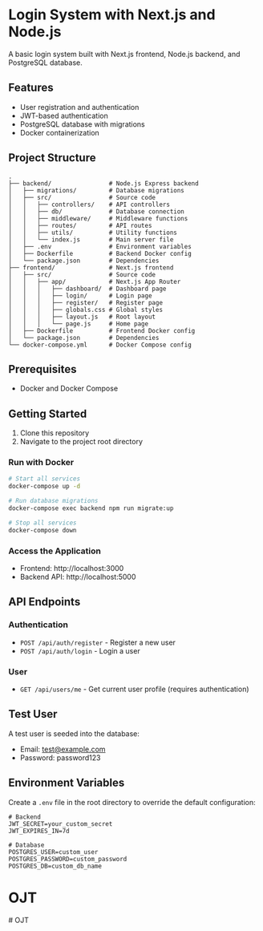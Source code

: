 # Login System with Next.js and Node.js

A basic login system built with Next.js frontend, Node.js backend, and PostgreSQL database.

## Features

- User registration and authentication
- JWT-based authentication
- PostgreSQL database with migrations
- Docker containerization

## Project Structure

```
.
├── backend/                # Node.js Express backend
│   ├── migrations/         # Database migrations
│   ├── src/                # Source code
│   │   ├── controllers/    # API controllers
│   │   ├── db/             # Database connection
│   │   ├── middleware/     # Middleware functions
│   │   ├── routes/         # API routes
│   │   ├── utils/          # Utility functions
│   │   └── index.js        # Main server file
│   ├── .env                # Environment variables
│   ├── Dockerfile          # Backend Docker config
│   └── package.json        # Dependencies
├── frontend/               # Next.js frontend
│   ├── src/                # Source code
│   │   ├── app/            # Next.js App Router
│   │   │   ├── dashboard/  # Dashboard page
│   │   │   ├── login/      # Login page
│   │   │   ├── register/   # Register page
│   │   │   ├── globals.css # Global styles
│   │   │   ├── layout.js   # Root layout
│   │   │   └── page.js     # Home page
│   ├── Dockerfile          # Frontend Docker config
│   └── package.json        # Dependencies
└── docker-compose.yml      # Docker Compose config
```

## Prerequisites

- Docker and Docker Compose

## Getting Started

1. Clone this repository
2. Navigate to the project root directory

### Run with Docker

```bash
# Start all services
docker-compose up -d

# Run database migrations
docker-compose exec backend npm run migrate:up

# Stop all services
docker-compose down
```

### Access the Application

- Frontend: http://localhost:3000
- Backend API: http://localhost:5000

## API Endpoints

### Authentication

- `POST /api/auth/register` - Register a new user
- `POST /api/auth/login` - Login a user

### User

- `GET /api/users/me` - Get current user profile (requires authentication)

## Test User

A test user is seeded into the database:

- Email: test@example.com
- Password: password123

## Environment Variables

Create a `.env` file in the root directory to override the default configuration:

```
# Backend
JWT_SECRET=your_custom_secret
JWT_EXPIRES_IN=7d

# Database
POSTGRES_USER=custom_user
POSTGRES_PASSWORD=custom_password
POSTGRES_DB=custom_db_name
```
# OJT
#   O J T  
 